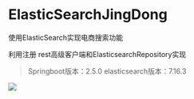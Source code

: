 # ElasticSearchJingDong
使用ElasticSearch实现电商搜索功能

利用注册 rest高级客户端和ElasticsearchRepository实现

>Springboot版本：2.5.0
>elasticsearch版本：7.16.3

![](https://s3.bmp.ovh/imgs/2022/01/67db610f734fc112.png)
